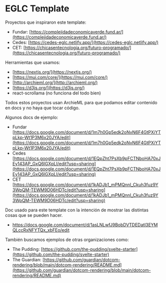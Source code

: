 # EGLC Template

Proyectos que inspiraron este template:

- Fundar: [https://complejidadeconomicaverde.fund.ar/](https://complejidadeconomicaverde.fund.ar/)
- Cedes: [https://cedes-eglc.netlify.app/](https://cedes-eglc.netlify.app/)
- CET: [https://chicasentecnologia.org/futuro-programado/](https://chicasentecnologia.org/futuro-programado/)

Herramientas que usamos:

- [https://nextjs.org/](https://nextjs.org/)
- [https://mui.com/core/](https://mui.com/core/)
- [http://archieml.org/](http://archieml.org/)
- [https://d3js.org/](https://d3js.org/)
- react-scrollama (no funciona del todo bien)

Todos estos proyectos usan ArchieML para que podamos editar contenido en docs y no haya que tocar código.

Algunos docs de ejemplo:

- Fundar [https://docs.google.com/document/d/1m7h0Gp5edk2oNvN6F4GtPXiYTpLkp-Wt1P3M6x20JYA/edit](https://docs.google.com/document/d/1m7h0Gp5edk2oNvN6F4GtPXiYTpLkp-Wt1P3M6x20JYA/edit)
- Cedes [https://docs.google.com/document/d/1EQpZht7PsXb9pFCTNboHA70xJEy143AP_GxQ6lGXpLI/edit?usp=sharing](https://docs.google.com/document/d/1EQpZht7PsXb9pFCTNboHA70xJEy143AP_GxQ6lGXpLI/edit?usp=sharing)
- CET [https://docs.google.com/document/d/1kADJb1_mPMQnnI_Ckuh3fuz9Y3WpQM-TEWM9D06HDTc/edit?usp=sharing](https://docs.google.com/document/d/1kADJb1_mPMQnnI_Ckuh3fuz9Y3WpQM-TEWM9D06HDTc/edit?usp=sharing)

Doc usado para este template con la intención de mostrar las distintas cosas que se pueden hacer.

- https://docs.google.com/document/d/1asLNLwfJ9BobDVTDEDatl3EYMQLccRxNFYTQx_xbFEo/edit

También buscamos ejemplos de otras organizaciones como:

- The Pudding: [https://github.com/the-pudding/svelte-starter](https://github.com/the-pudding/svelte-starter)
- The Guardian: [https://github.com/guardian/dotcom-rendering/blob/main/dotcom-rendering/README.md](https://github.com/guardian/dotcom-rendering/blob/main/dotcom-rendering/README.md)